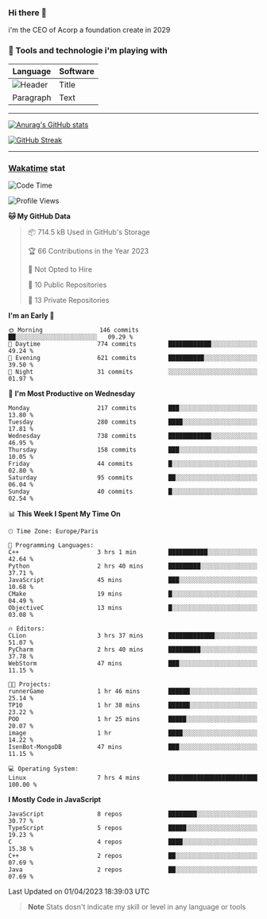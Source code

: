 ### Hi there 👋

i'm the CEO of Acorp a foundation create in 2029  

### 🧰 Tools and technologie i'm playing with

 | Language | Software |
| ----------- | ----------- |
| ![Header](https://img.shields.io/badge/Nuxt3-green&style=for-the-badge&logo=nustjs&logoColor=00DC82) | Title |
| Paragraph | Text |

---

[![Anurag's GitHub stats](https://github-readme-stats.vercel.app/api?username=ackimixs&show_icons=true&theme=github_dark&count_private=true)](https://www.ackimixs.xyz)

[![GitHub Streak](https://github-readme-streak-stats.herokuapp.com?user=Ackimixs&theme=github-dark-blue&date_format=j%20M%5B%20Y%5D&mode=weekly)](https://git.io/streak-stats)

---
 
 ### [Wakatime](https://wakatime.com/) stat

<!--START_SECTION:waka-->
![Code Time](http://img.shields.io/badge/Code%20Time-460%20hrs%2012%20mins-blue)

![Profile Views](http://img.shields.io/badge/Profile%20Views-1-blue)

**🐱 My GitHub Data** 

> 📦 714.5 kB Used in GitHub's Storage 
 > 
> 🏆 66 Contributions in the Year 2023
 > 
> 🚫 Not Opted to Hire
 > 
> 📜 10 Public Repositories 
 > 
> 🔑 13 Private Repositories 
 > 
**I'm an Early 🐤** 

```text
🌞 Morning                146 commits         ██░░░░░░░░░░░░░░░░░░░░░░░   09.29 % 
🌆 Daytime                774 commits         ████████████░░░░░░░░░░░░░   49.24 % 
🌃 Evening                621 commits         ██████████░░░░░░░░░░░░░░░   39.50 % 
🌙 Night                  31 commits          ░░░░░░░░░░░░░░░░░░░░░░░░░   01.97 % 
```
📅 **I'm Most Productive on Wednesday** 

```text
Monday                   217 commits         ███░░░░░░░░░░░░░░░░░░░░░░   13.80 % 
Tuesday                  280 commits         ████░░░░░░░░░░░░░░░░░░░░░   17.81 % 
Wednesday                738 commits         ████████████░░░░░░░░░░░░░   46.95 % 
Thursday                 158 commits         ███░░░░░░░░░░░░░░░░░░░░░░   10.05 % 
Friday                   44 commits          █░░░░░░░░░░░░░░░░░░░░░░░░   02.80 % 
Saturday                 95 commits          ██░░░░░░░░░░░░░░░░░░░░░░░   06.04 % 
Sunday                   40 commits          █░░░░░░░░░░░░░░░░░░░░░░░░   02.54 % 
```


📊 **This Week I Spent My Time On** 

```text
🕑︎ Time Zone: Europe/Paris

💬 Programming Languages: 
C++                      3 hrs 1 min         ███████████░░░░░░░░░░░░░░   42.64 % 
Python                   2 hrs 40 mins       █████████░░░░░░░░░░░░░░░░   37.71 % 
JavaScript               45 mins             ███░░░░░░░░░░░░░░░░░░░░░░   10.68 % 
CMake                    19 mins             █░░░░░░░░░░░░░░░░░░░░░░░░   04.49 % 
ObjectiveC               13 mins             █░░░░░░░░░░░░░░░░░░░░░░░░   03.08 % 

🔥 Editors: 
CLion                    3 hrs 37 mins       █████████████░░░░░░░░░░░░   51.07 % 
PyCharm                  2 hrs 40 mins       █████████░░░░░░░░░░░░░░░░   37.78 % 
WebStorm                 47 mins             ███░░░░░░░░░░░░░░░░░░░░░░   11.15 % 

🐱‍💻 Projects: 
runnerGame               1 hr 46 mins        ██████░░░░░░░░░░░░░░░░░░░   25.14 % 
TP10                     1 hr 38 mins        ██████░░░░░░░░░░░░░░░░░░░   23.22 % 
POO                      1 hr 25 mins        █████░░░░░░░░░░░░░░░░░░░░   20.07 % 
image                    1 hr                ████░░░░░░░░░░░░░░░░░░░░░   14.22 % 
IsenBot-MongoDB          47 mins             ███░░░░░░░░░░░░░░░░░░░░░░   11.15 % 

💻 Operating System: 
Linux                    7 hrs 4 mins        █████████████████████████   100.00 % 
```

**I Mostly Code in JavaScript** 

```text
JavaScript               8 repos             ████████░░░░░░░░░░░░░░░░░   30.77 % 
TypeScript               5 repos             █████░░░░░░░░░░░░░░░░░░░░   19.23 % 
C                        4 repos             ████░░░░░░░░░░░░░░░░░░░░░   15.38 % 
C++                      2 repos             ██░░░░░░░░░░░░░░░░░░░░░░░   07.69 % 
Java                     2 repos             ██░░░░░░░░░░░░░░░░░░░░░░░   07.69 % 
```




 Last Updated on 01/04/2023 18:39:03 UTC
<!--END_SECTION:waka-->

> **Note**
> Stats dosn't indicate my skill or level in any language or tools
